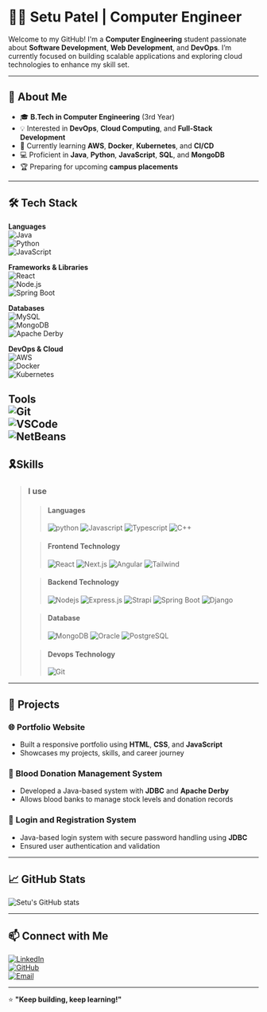 # 👨‍💻 Setu Patel | Computer Engineer  

Welcome to my GitHub! I'm a **Computer Engineering** student passionate about **Software Development**, **Web Development**, and **DevOps**. I’m currently focused on building scalable applications and exploring cloud technologies to enhance my skill set.  

---

## 🚀 About Me  
- 🎓 **B.Tech in Computer Engineering** (3rd Year)  
- 💡 Interested in **DevOps**, **Cloud Computing**, and **Full-Stack Development**  
- 🌱 Currently learning **AWS**, **Docker**, **Kubernetes**, and **CI/CD**  
- 💻 Proficient in **Java**, **Python**, **JavaScript**, **SQL**, and **MongoDB**  
- 🏆 Preparing for upcoming **campus placements**  

---

## 🛠️ Tech Stack  
**Languages**  
![Java](https://img.shields.io/badge/Java-007396?style=flat&logo=java&logoColor=white)  
![Python](https://img.shields.io/badge/Python-3776AB?style=flat&logo=python&logoColor=white)  
![JavaScript](https://img.shields.io/badge/JavaScript-F7DF1E?style=flat&logo=javascript&logoColor=black)  

**Frameworks & Libraries**  
![React](https://img.shields.io/badge/React-61DAFB?style=flat&logo=react&logoColor=black)  
![Node.js](https://img.shields.io/badge/Node.js-339933?style=flat&logo=node.js&logoColor=white)  
![Spring Boot](https://img.shields.io/badge/Spring%20Boot-6DB33F?style=flat&logo=spring-boot&logoColor=white)  

**Databases**  
![MySQL](https://img.shields.io/badge/MySQL-4479A1?style=flat&logo=mysql&logoColor=white)  
![MongoDB](https://img.shields.io/badge/MongoDB-47A248?style=flat&logo=mongodb&logoColor=white)  
![Apache Derby](https://img.shields.io/badge/Apache%20Derby-FF6600?style=flat&logo=apache&logoColor=white)  

**DevOps & Cloud**  
![AWS](https://img.shields.io/badge/AWS-232F3E?style=flat&logo=amazon-aws&logoColor=white)  
![Docker](https://img.shields.io/badge/Docker-2496ED?style=flat&logo=docker&logoColor=white)  
![Kubernetes](https://img.shields.io/badge/Kubernetes-326CE5?style=flat&logo=kubernetes&logoColor=white)  

**Tools**  
![Git](https://img.shields.io/badge/Git-F05032?style=flat&logo=git&logoColor=white)  
![VSCode](https://img.shields.io/badge/VSCode-007ACC?style=flat&logo=visual-studio-code&logoColor=white)  
![NetBeans](https://img.shields.io/badge/NetBeans-1B6AC6?style=flat&logo=apache-netbeans-ide&logoColor=white)  
---
## 🎗️Skills

>### I use
>
>>#### Languages
>>![python](https://img.shields.io/badge/python-black?style=for-the-badge&logo=python&logoColor=%233776AB&labelColor=000000&color=%233776AB)
>>![Javascript](https://img.shields.io/badge/Javascript-F0DB4F?style=for-the-badge&labelColor=black&logo=javascript&logoColor=F0DB4F)
>>![Typescript](https://img.shields.io/badge/Typescript-007acc?style=for-the-badge&labelColor=black&logo=typescript&logoColor=007acc)
>>![C++](https://img.shields.io/badge/C%2B%2B-black?style=for-the-badge&logo=C%2B%2B&logoColor=%23A8B9CC&labelColor=000000&color=%23A8B9CC)
>
>>####  Frontend Technology
>>
>>![React](https://img.shields.io/badge/-React-61DBFB?style=for-the-badge&labelColor=black&logo=react&logoColor=61DBFB)
>>![Next.js](https://img.shields.io/badge/next.js-000000?style=for-the-badge&logo=nextdotjs&logoColor=white)
>>![Angular](https://img.shields.io/badge/angular-black?style=for-the-badge&logo=Angular&logoColor=e13136&labelColor=000000&color=e13136)
>>![Tailwind](https://img.shields.io/badge/Tailwind_CSS-092749?style=for-the-badge&logo=tailwindcss&logoColor=06B6D4&labelColor=000000)
>
>>####  Backend Technology
>>
>>![Nodejs](https://img.shields.io/badge/Nodejs-3C873A?style=for-the-badge&labelColor=black&logo=node.js&logoColor=3C873A)
>>![Express.js](https://img.shields.io/badge/Express.js-000000?style=for-the-badge&logo=express&logoColor=white)
>>![Strapi](https://img.shields.io/badge/strapi-2E7EEA?style=for-the-badge&logo=strapi&logoColor=white)
>>![Spring Boot](https://img.shields.io/badge/Spring%20Boot-black?style=for-the-badge&logo=Spring%20Boot&logoColor=%236DB33F&labelColor=000000&color=%236DB33F)
>>![Django](https://img.shields.io/badge/django-black?style=for-the-badge&logo=django&logoColor=%23169049&labelColor=000000&color=%23092E20)
>
>>####  Database
>>
>>![MongoDB](https://img.shields.io/badge/MongoDB-4EA94B?style=for-the-badge&logo=mongodb&logoColor=white)
>>![Oracle](https://img.shields.io/badge/Oracle-black?style=for-the-badge&logo=Oracle&logoColor=%23F80000&labelColor=000000&color=%23F80000)
>>![PostgreSQL](https://img.shields.io/badge/PostgreSQL-black?style=for-the-badge&logo=PostgreSQL&logoColor=%234169E1&labelColor=000000&color=%234169E1)
>
>>####  Devops Technology
>>
>>![Git](https://img.shields.io/badge/Git-F05032?style=for-the-badge&logo=git&logoColor=white)
---

## 📂 Projects  
### 🌐 **Portfolio Website**  
- Built a responsive portfolio using **HTML**, **CSS**, and **JavaScript**  
- Showcases my projects, skills, and career journey  

### 🏥 **Blood Donation Management System**  
- Developed a Java-based system with **JDBC** and **Apache Derby**  
- Allows blood banks to manage stock levels and donation records  

### 🚪 **Login and Registration System**  
- Java-based login system with secure password handling using **JDBC**  
- Ensured user authentication and validation  

---

## 📈 GitHub Stats  
![Setu's GitHub stats](https://github-readme-stats.vercel.app/api?username=setupatel&show_icons=true&theme=tokyonight)  

---

## 📫 Connect with Me  
[![LinkedIn](https://img.shields.io/badge/LinkedIn-0A66C2?style=flat&logo=linkedin&logoColor=white)](https://www.linkedin.com/in/setu-patel-3b922b278/)  
[![GitHub](https://img.shields.io/badge/GitHub-181717?style=flat&logo=github&logoColor=white)](https://github.com/Setu3011)  
[![Email](https://img.shields.io/badge/Email-D14836?style=flat&logo=gmail&logoColor=white)](mailto:setupatel3011@gmail.com)  

---

⭐️ **"Keep building, keep learning!"**  
